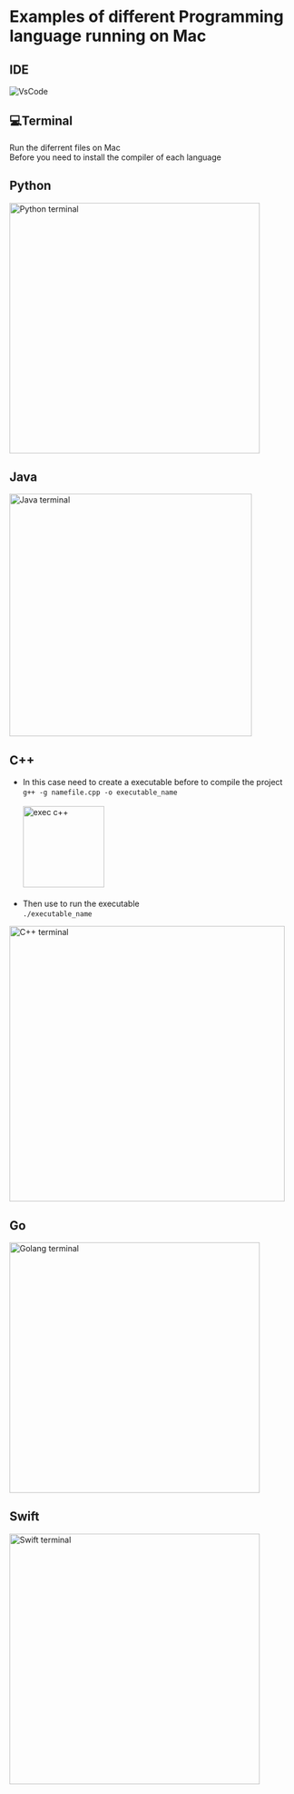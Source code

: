 # Examples of different Programming language running on Mac 

## IDE<br>
![VsCode](https://img.shields.io/badge/Visual_Studio_Code-0078D4?style=for-the-badge&logo=visual%20studio%20code&logoColor=white)


## 💻Terminal<br>
Run the diferrent files on Mac<br>
Before you need to install the compiler of each language

## Python<br>
<img width="441" alt="Python terminal" src="https://user-images.githubusercontent.com/79030416/186999654-30e3a38d-4377-4dc9-9a6d-f4ffc3804c4f.png">

## Java<br>
<img width="427" alt="Java terminal" src="https://user-images.githubusercontent.com/79030416/186999689-6fabf590-ca70-4197-ac75-420c8a469fb1.png">

## C++<br>
* In this case need to create a executable before to compile the project<br>
`g++ -g namefile.cpp -o executable_name`<br><br>
<img width="143" alt="exec c++" src="https://user-images.githubusercontent.com/79030416/187000111-25091de5-07f4-4f69-82c0-348cc09423b1.png"><br><br>
* Then use to run the executable<br>
`./executable_name`<br>
<img width="485" alt="C++ terminal" src="https://user-images.githubusercontent.com/79030416/187000192-f6cc76f6-45c0-4391-a6ec-3c57e7e7babe.png">

## Go<br>
<img width="441" alt="Golang terminal" src="https://user-images.githubusercontent.com/79030416/186999779-f3b3aac6-b513-4fae-971f-754801825b57.png">

## Swift<br>
<img width="441" alt="Swift terminal" src="https://user-images.githubusercontent.com/79030416/186999797-81b6877d-3594-498d-bfcd-095f9c6ebeaa.png">
